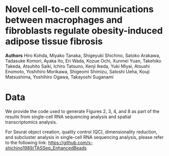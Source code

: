 # Novel cell-to-cell communications between macrophages and fibroblasts regulate obesity-induced adipose tissue fibrosis

**Authors**
Hiro Kohda, Miyako Tanaka, Shigeyuki Shichino, Satoko Arakawa, Tadasuke Komori, Ayaka Ito, Eri Wada, Kozue Ochi, Xunmei Yuan, Takehiko Takeda, Atsuhito Saiki, Ichiro Tatsuno, Kenji Ikeda, Yuki Miyai, Atsushi Enomoto, Yoshihiro Morikawa, Shigeomi Shimizu, Satoshi Ueha, Kouji Matsushima, Yoshihiro Ogawa, Takayoshi Suganami

# Data
We provide the code used to generate Figures 2, 3, 4, and 8 as part of the results from single-cell RNA sequencing analysis and spatial transcriptomics analysis.

For Seurat object creation, quality control (QC), dimensionality reduction, and subcluster analysis in single-cell RNA sequencing analysis, please refer to the following link: https://github.com/s-shichino1989/TASSeq_EnhancedBeads
